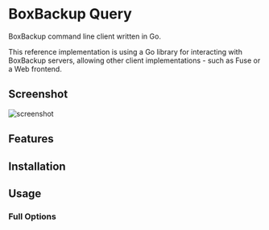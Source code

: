 # BoxBackup Query

BoxBackup command line client written in Go.

This reference implementation is using a Go library for interacting with
BoxBackup servers, allowing other client implementations - such as Fuse or a
Web frontend.

## Screenshot

![screenshot](./t-ref.gif)

## Features



## Installation




## Usage


### Full Options

```sh



```

